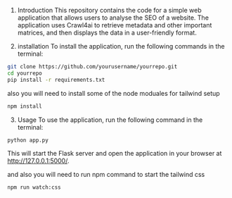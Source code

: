 1. Introduction
This repository contains the code for a simple web application that allows users to analyse the SEO of a website. The application uses Crawl4ai to retrieve metadata and other important matrices, and then displays the data in a user-friendly format.

2. installation
To install the application, run the following commands in the terminal:
```bash
git clone https://github.com/yourusername/yourrepo.git
cd yourrepo
pip install -r requirements.txt
```
also you will need to install some of the node moduales for tailwind setup
```bash
npm install
```
3. Usage
To use the application, run the following command in the terminal:
```bash
python app.py
```
This will start the Flask server and open the application in your browser at http://127.0.0.1:5000/.

and also you will need to run npm command to start the tailwind css
```bash
npm run watch:css
```
